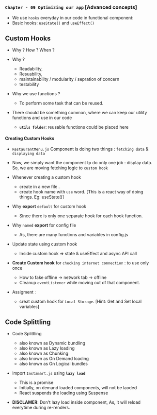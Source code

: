### `Chapter - 09 Optimizing our app` [Advanced concepts]

- We use `hooks` everyday in our code in functional component:
- Basic hooks: `useState()` and `useEffect()`

## Custom Hooks

- Why ? How ? When ?
- Why ?

  - Readability,
  - Resuability,
  - maintainability / modularity / sepration of concern
  - testability

- Why we use functions ?

  - To perform some task that can be reused.

- There should be something common, where we can keep our utility functions and use in our code
  - **`utils folder`**: reusable functions could be placed here

#### Creating Custom Hooks

- `RestaurantMenu.js` Component is doing two things : `fetching data` & `displaying data`
- Now, we simply want the component tp do only one job : display data. So, we are moving fetching logic to `custom hook`

- Whenever creating a custom hook

  - create in a new file .
  - create hook name with `use` word. [This is a react way of doing things. Eg: useState()]

- Why **export** `default` for custom hook

  - Since there is only one separate hook for each hook function.

- Why `named` **export** for config file

  - As, there are many functions and variables in config.js

- Update state using custom hook

  - Inside custom hook => state & useEffect and async API call

- **Create Custom hook** for `checking internet connection` : to use only once

  - How to fake offline -> network tab -> offline
  - Cleanup `eventListener` while moving out of that component.

- Assigment :
  - creat custom hook for `Local Storage`. [Hint: Get and Set local variables]

## Code Splittling

- Code Splittling

  - also known as Dynamic bundling
  - also known as Lazy loading
  - also known as Chunking
  - also known as On Demand loading
  - also known as On Logical bundles

- Import `Instamart.js` using **`lazy load`**

  - This is a promise
  - Initially, on demand loaded components, will not be laoded
  - React suspends the loading using Suspense

- **DISCLAMER**: Don't lazy load inside component, As, it will reload everytime during re-renders.
